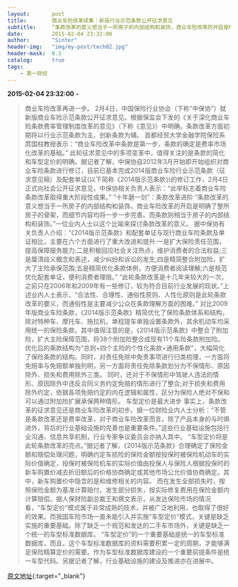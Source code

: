 ```yaml
---
layout:       post
title:        商业车险改革续集：新版行业示范条款公开征求意见
subtitle:     “条款改革的意义想当于一所房子的内部结构和装饰，商业车险改革的开启是明确了整所房子的骨架，而细节内容均将一步一步完善。而条款则相当于房子的内部结构和装饰。”
date:         2015-02-04 23:32:00
author:       "Sinter"
header-img:   "img/my-post/tech02.jpg"
header-mask:  0.3
catalog:      true
tags:
    - 第一财经
---
```


**2015-02-04 23:32:00**  **-**

> 商业车险改革再进一步。
2月4日，中国保险行业协会（下称“中保协”）就新版商业车险示范条款公开征求意见。根据保监会下发的《关于深化商业车险条款费率管理制度改革的意见》（下称《意见》）中明确，条款改革方面初期将以行业示范条款为主、创新条款为辅。
首都经贸大学金融学院保险系庹国柱教授表示：“商业车险改革中条款是第一步，条款的确定是费率市场化改革的基础。”
此轮征求意见中的多项变革中，值得关注的是条款的简化和车型定价的明确。据记者了解，中保协自2012年3月开始即开始组织对商业车险条款进行修订，目前已基本完成2014版商业车险行业示范条款（征求意见稿）及配套单证(以下简称《2014版示范条款》)的修订工作，2月4日正式向社会公开征求意见，中保协相关负责人表示：“此举标志着商业车险条款改革取得重大阶段性成果。”
“十年磨一剑”：条款改革进阶
“条款改革的意义想当于一所房子的内部结构和装饰，商业车险改革的开启是明确了整所房子的骨架，而细节内容均将一步一步完善。而条款则相当于房子的内部结构和装饰。”一位业内人士以这个比喻来探讨条款改革的意义。
据中保协有关负责人介绍：“《2014版示范条款》和配套单证与现行商业车险条款及单证相比，主要在六个方面进行了重大改进和提升:一是扩大保险责任范围，提高保障服务能力;二是积极回应社会关注热点，维护消费者的合法权益;三是厘清歧义概念和表述，减少纠纷和诉讼的发生;四是精简整合附加险，扩大了主险承保范围;五是精简优化条款体例，方便消费者阅读理解;六是规范优化配套单证，便利消费者理赔。”
“此轮条款改革是十几年来较大的一次，之前只在2006年和2009年有一些修订，较为符合目前行业发展的现状。”上述业内人士表示，“合法性、合理性、通俗性原则、人性化原则是此轮条款改革的要义，而通俗性是主要减少公众在条款理解方面的困难。”
对比2009年版商业车险条款，《2014版示范条款》精简优化了保险条款体系和结构，除对特种车、摩托车、拖拉机，单程提车单独设置条款外，其余机动车均采用统一的保险条款。其中值得注意的是，《2014版示范条款》中整合了附加险，扩大主险保障范围，将38个附加险整合成现有11个车险条款附加险。
优化后的条款结构为“总则+四个主险的个性化条款+通用条款”，大幅简化了保险条款的结构。同时，对责任免除中免责事项进行归类梳理，一方面将免赔率与免赔额单独列明，另一方面将责任免除条款划分为不保情形、原因除外、损失和费用除外三类。
同时，还对于不保情形中驾驶人违法的情形、原因除外中违反合同义务约定免赔的情形进行了整合;对于损失和费用除外约定，依据各项免赔约定的内在逻辑和属性，区分为保险人绝对不保和可以通过附加险扩展承保两种情形。
车型定价是最大进步
事实上，条款改革的征求意见还是商业车险改革的初步。据一位财险业内人士分析：“不管是条款改革还是费率改革，对于商业车险改革而言，除了产品本身的与时俱进外，背后的行业基础设施的完善也是重要条件。”这些行业基础设施包括行业沟通、信息共享机制，行业专家争议委员会亦纳入其中。
“车型定价将是此轮条款改革的亮点。”据记者了解，《2014版示范条款》合理确定了保险金额和赔偿处理问题，明确约定车损险的保险金额按投保时被保险机动车的实际价值确定，投保时被保险机车的实际价值由投保人与保险人根据投保时的新车购置价减去折旧额后的价格协商确定或其他市场公允价值协商确定。其中，新车购置价中隐含的是和维修相关的内容。
而在发生全部损失时，按照保险金额为基准计算赔付。发生部分损失，按实际修复费用在保险金额内计算赔偿。据人保财险副总裁王和撰文表示，从发达保险市场的情况看，“车型定价”模式属于非常成熟的技术，并被广泛地利用，也取得了很好的效果。而我国车险市场一直未能引入并实施“车型定价”模式，关键是缺乏实施的重要基础。除了缺乏一个规范和发达的二手车市场外，关键是缺乏一个统一的车型标准数据库。
“车型定价”的一个重要基础是统一的车型标准数据库，而且，这个车型标准数据库的资料需要积累一定的周期，才能够满足保险精算定价的需要。作为车型标准数据库建设的一个重要前提条件是统一车型代码。另据记者了解，行业基础设施的建设及推进亦在进展中。


[原文地址](http://www.yicai.com/news/4572481.html){:target="_blank"}


